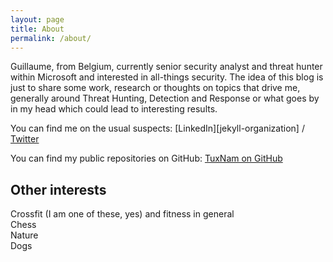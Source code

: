 ```yaml
---
layout: page
title: About
permalink: /about/
---
```


Guillaume, from Belgium, currently senior security analyst and threat hunter within Microsoft and interested in all-things security. 
The idea of this blog is just to share some work, research or thoughts on topics that drive me, generally around Threat Hunting, Detection and Response or what goes by in my head which could lead to interesting results. 

You can find me on the usual suspects:
[LinkedIn][jekyll-organization] /
[Twitter](https://github.com/jekyll/minima)

You can find my public repositories on GitHub:
[TuxNam on GitHub](https://github.com/tuxnam/)

## Other interests

Crossfit (I am one of these, yes) and fitness in general <br />
Chess <br />
Nature <br />
Dogs <br />

